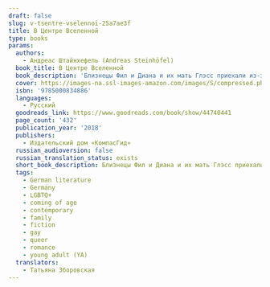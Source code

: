 ```yaml
---
draft: false
slug: v-tsentre-vselennoi-25a7ae3f
title: В Центре Вселенной
type: books
params:
  authors:
    - Андреас Штайнхефель (Andreas Steinhöfel)
  book_title: В Центре Вселенной
  book_description: 'Близнецы Фил и Диана и их мать Глэсс приехали из-за океана и поселились в доставшееся им по наследству поместье Визибл. Они - предмет обсуждения и осуждения всей округи. Причин - море: сейчас Глэсс всего тридцать четыре, а её детям - по семнадцать; Фил долгое время дружил со странным мальчишкой со взглядом серийного убийцы; Диана однажды ранила в руку местного хулигана по кличке Обломок, да ещё как - стрелой, выпущенной из лука! <br /><br />Но постепенно Фил понимает: у каждого жителя этого маленького городка - свои секреты, свои проблемы, свои причины стать изгоем. День за днём покровы тайн снимаются, и юноша видит окружающую действительность всё более сложной, неоднозначной. Быть может, принятие этой неоднозначности и есть взросление? Или взросление - в том, чтобы разобраться, где же находится центр твоей Вселенной?<br /><br />Роман Андреаса Штайнхёфеля "В центре Вселенной", опубликованный в Германии в 1998 году, стал на родине писателя классикой young adult - текстом, с которым знаком всякий думающий читатель 18-25 лет.'
  cover: https://images-na.ssl-images-amazon.com/images/S/compressed.photo.goodreads.com/books/1554146186i/44740441.jpg
  isbn: '9785000834886'
  languages:
    - Русский
  goodreads_link: https://www.goodreads.com/book/show/44740441
  page_count: '432'
  publication_year: '2018'
  publishers:
    - Издательский дом «КомпасГид»
  russian_audioversion: false
  russian_translation_status: exists
  short_book_description: Близнецы Фил и Диана и их мать Глэсс приехали из-за океана и поселились в доставшееся им по наследству поместье Визибл. Они - предмет обсуждения и осуждения всей округи...
  tags:
    - German literature
    - Germany
    - LGBTQ+
    - coming of age
    - contemporary
    - family
    - fiction
    - gay
    - queer
    - romance
    - young adult (YA)
  translators:
    - Татьяна Зборовская
---
```

